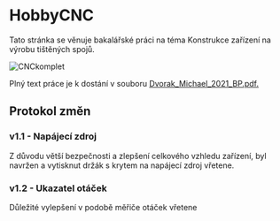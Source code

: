 # HobbyCNC

Tato stránka se věnuje bakalářské práci na téma Konstrukce zařízení na výrobu tištěných spojů.

![CNCkomplet](https://user-images.githubusercontent.com/39034317/145979845-69e9103b-3668-4b7f-b984-89ab256c2aaf.jpeg)

Plný text práce je k dostání v souboru [Dvorak_Michael_2021_BP.pdf.](Dvorak_Michael_2021_BP.pdf)

## 

## Protokol změn

### v1.1 - Napájecí zdroj

Z důvodu větší bezpečnosti a zlepšení celkového vzhledu zařízení, byl navržen a vytisknut držák s krytem na napájecí zdroj vřetene. 

### v1.2 - Ukazatel otáček

Důležité vylepšení v podobě měřiče otáček vřetene

